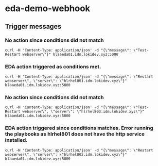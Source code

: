 # eda-demo-webhook

## Trigger messages

### No action since conditions did not match
~~~
curl -H 'Content-Type: application/json' -d "{\"message\": \"Test-Restart webserver\"}" hlaaeda01.idm.lokidev.xyz:5000
~~~

### EDA action triggered as conditions met.
~~~
curl -H 'Content-Type: application/json' -d "{\"message\": \"Restart webserver\", \"server\": \"hlrhel801.idm.lokidev.xyz\"}" hlaaeda01.idm.lokidev.xyz:5000
~~~

### No action since conditions did not match
~~~
curl -H 'Content-Type: application/json' -d "{\"message\": \"Test-Restart webserver\", \"server\": \"hlrhel803.idm.lokidev.xyz\"}" hlaaeda01.idm.lokidev.xyz:5000
~~~

### EDA action triggered since conditions matches. Error running the playbooks as hlrhel801 does not have the http service installed.
~~~
curl -H 'Content-Type: application/json' -d "{\"message\": \"Restart webserver\", \"server\": \"hlrhel802.idm.lokidev.xyz\"}" hlaaeda01.idm.lokidev.xyz:5000
~~~
